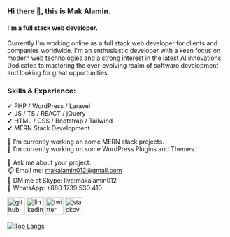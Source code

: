 ### Hi there 👋, this is Mak Alamin.
#### I'm a full stack web developer.

Currently I'm working online as a full stack web developer for clients and companies worldwide. 
I'm an enthusiastic developer with a keen focus on modern web technologies and a strong interest in the latest AI innovations. 
Dedicated to mastering the ever-evolving realm of software development and looking for great opportunities.

### Skills & Experience:
✔ PHP / WordPress / Laravel <br>
✔ JS / TS / REACT / jQuery <br>
✔ HTML / CSS / Bootstrap / Tailwind <br>
✔ MERN Stack Development <br>

🔭 I’m currently working on some MERN stack projects. <br>
🌱 I’m currently working on some WordPress Plugins and Themes. <br>

💬 Ask me about your project. <br>
📫 Email me: makalamin012@gmail.com <br>
💬 DM me at Skype: live:makalamin012 <br>
💬 WhatsApp: +880 1739 530 410


[<img src='https://cdn.jsdelivr.net/npm/simple-icons@3.0.1/icons/github.svg' alt='github' height='40'>](https://github.com/mak-alamin)  [<img src='https://cdn.jsdelivr.net/npm/simple-icons@3.0.1/icons/linkedin.svg' alt='linkedin' height='40'>](https://www.linkedin.com/in/mak-alamin/)  [<img src='https://cdn.jsdelivr.net/npm/simple-icons@3.0.1/icons/twitter.svg' alt='twitter' height='40'>](https://twitter.com/mak_alamin)  [<img src='https://cdn.jsdelivr.net/npm/simple-icons@3.0.1/icons/stackoverflow.svg' alt='stackoverflow' height='40'>](https://stackoverflow.com/users/mak-alamin)  

[![Top Langs](https://github-readme-stats.vercel.app/api/top-langs/?username=mak-alamin)](https://github.com/anuraghazra/github-readme-stats)


